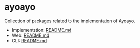 # ayoayo

Collection of packages related to the implementation of Ayoayo.

- Implementation: [README.md](./ayoayo/README.md)
- Web: [README.md](./ayoayo-web/README.md)
- CLI: [README.md](./ayoayo-cli/README.md)
